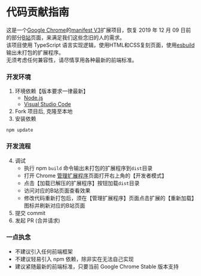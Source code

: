 # 代码贡献指南
这是一个[Google Chrome](https://www.google.com/chrome/)的[manifest V3](https://developer.chrome.com/docs/extensions/mv3/manifest/)扩展项目，恢复 2019 年 12 月 09 日前的部分[B站](https://www.bilibili.com/)页面，来满足我们这些念旧的人的需求。  
该项目使用 TypeScript 语言实现逻辑，使用HTML和CSS复刻页面，使用[esbuild](https://esbuild.github.io/)输出未打包的扩展程序。  
无须考虑任何兼容性，请尽情享用各种最新的前端标准。

### 开发环境
1. 环境依赖【版本要求一律最新】
   - [Node.js](https://nodejs.org/)
   - [Visual Studio Code](https://code.visualstudio.com/)
2. Fork 项目后, 克隆至本地
3. 安装依赖
```
npm update
```

### 开发流程
4. 调试
   - 执行 npm `build` 命令输出未打包的扩展程序到`dist`目录
   - 打开 Chrome [管理扩展程序](chrome://extensions/)页面打开右上角的【开发者模式】
   - 点击【加载已解压的扩展程序】按钮加载`dist`目录
   - 访问对应的B站页面查看效果
   - 修改代码重新打包后，须在【管理扩展程序】页面点击扩展的【重新加载】图标并刷新对应的B站页面
5. 提交 commit
6. 发起 PR (合并请求)

### 一点执念
- 不建议引入任何前端框架
- 不建议轻易引入 npm 依赖，除非实在无法自己实现
- 建议紧随最新的前端标准，只要当前 Google Chrome Stable 版本支持